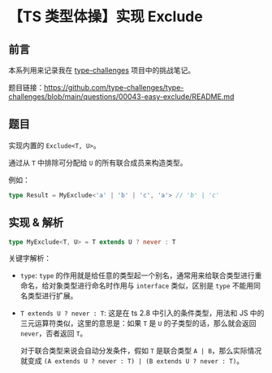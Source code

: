 # 【TS 类型体操】实现 Exclude

## 前言

本系列用来记录我在 [type-challenges](https://github.com/type-challenges/type-challenges) 项目中的挑战笔记。

题目链接：https://github.com/type-challenges/type-challenges/blob/main/questions/00043-easy-exclude/README.md

## 题目

实现内置的 `Exclude<T, U>`。

通过从 `T` 中排除可分配给 `U` 的所有联合成员来构造类型。

例如：

```ts
type Result = MyExclude<'a' | 'b' | 'c', 'a'> // 'b' | 'c'
```

## 实现 & 解析

```ts
type MyExclude<T, U> = T extends U ? never : T
```

关键字解析：

- `type`: `type` 的作用就是给任意的类型起一个别名，通常用来给联合类型进行重命名，给对象类型进行命名时作用与 `interface` 类似，区别是 `type` 不能用同名类型进行扩展。

- `T extends U ? never : T`: 这是在 ts 2.8 中引入的条件类型，用法和 JS 中的三元运算符类似，这里的意思是：如果 `T` 是 `U` 的子类型的话，那么就会返回 `never`，否者返回 `T`。

  对于联合类型来说会自动分发条件，假如 `T` 是联合类型 `A | B`，那么实际情况就变成 `(A extends U ? never : T) | (B extends U ? never : T)`。
